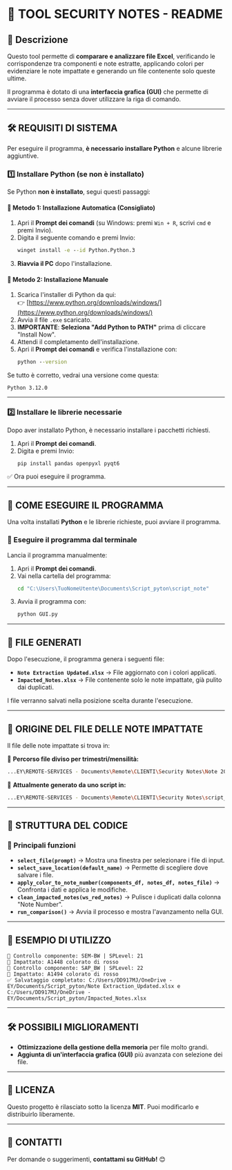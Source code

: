 # 📌 TOOL SECURITY NOTES - README

## 📖 Descrizione
Questo tool permette di **comparare e analizzare file Excel**, verificando le corrispondenze tra componenti e note estratte, applicando colori per evidenziare le note impattate e generando un file contenente solo queste ultime.  

Il programma è dotato di una **interfaccia grafica (GUI)** che permette di avviare il processo senza dover utilizzare la riga di comando.

---

## 🛠️ REQUISITI DI SISTEMA
Per eseguire il programma, **è necessario installare Python** e alcune librerie aggiuntive.

### 1️⃣ Installare Python (se non è installato)
Se Python **non è installato**, segui questi passaggi:

#### 🔹 Metodo 1: Installazione Automatica (Consigliato)
1. Apri il **Prompt dei comandi** (su Windows: premi `Win + R`, scrivi `cmd` e premi Invio).
2. Digita il seguente comando e premi Invio:
   ```cmd
   winget install -e --id Python.Python.3
   ```
3. **Riavvia il PC** dopo l'installazione.

#### 🔹 Metodo 2: Installazione Manuale
1. Scarica l'installer di Python da qui:  
   👉 [https://www.python.org/downloads/windows/](https://www.python.org/downloads/windows/)
2. Avvia il file `.exe` scaricato.
3. **IMPORTANTE**: **Seleziona "Add Python to PATH"** prima di cliccare "Install Now".
4. Attendi il completamento dell'installazione.
5. Apri il **Prompt dei comandi** e verifica l'installazione con:
   ```cmd
   python --version
   ```

Se tutto è corretto, vedrai una versione come questa:
```
Python 3.12.0
```

---

### 2️⃣ Installare le librerie necessarie
Dopo aver installato Python, è necessario installare i pacchetti richiesti.

1. Apri il **Prompt dei comandi**.
2. Digita e premi Invio:
   ```cmd
   pip install pandas openpyxl pyqt6
   ```

✅ Ora puoi eseguire il programma.

---

## 🚀 COME ESEGUIRE IL PROGRAMMA
Una volta installati **Python** e le librerie richieste, puoi avviare il programma.

### 🔹 Eseguire il programma dal terminale
Lancia il programma manualmente:
1. Apri il **Prompt dei comandi**.
2. Vai nella cartella del programma:
   ```cmd
   cd "C:\Users\TuoNomeUtente\Documents\Script_pyton\script_note"
   ```
3. Avvia il programma con:
   ```cmd
   python GUI.py
   ```

---

## 📂 FILE GENERATI
Dopo l'esecuzione, il programma genera i seguenti file:

- **`Note Extraction Updated.xlsx`** → File aggiornato con i colori applicati.
- **`Impacted_Notes.xlsx`** → File contenente solo le note impattate, già pulito dai duplicati.

I file verranno salvati nella posizione scelta durante l'esecuzione.

---

## 📂 ORIGINE DEL FILE DELLE NOTE IMPATTATE
Il file delle note impattate si trova in:

📂 **Percorso file diviso per trimestri/mensilità:**
```bash
...EY\REMOTE-SERVICES - Documents\Remote\CLIENTI\Security Notes\Note 2025
```

📂 **Attualmente generato da uno script in:**
```bash
...EY\REMOTE-SERVICES - Documents\Remote\CLIENTI\Security Notes\script_python
```

---

## 📌 STRUTTURA DEL CODICE
### 🔹 Principali funzioni
- **`select_file(prompt)`** → Mostra una finestra per selezionare i file di input.
- **`select_save_location(default_name)`** → Permette di scegliere dove salvare i file.
- **`apply_color_to_note_number(components_df, notes_df, notes_file)`** → Confronta i dati e applica le modifiche.
- **`clean_impacted_notes(ws_red_notes)`** → Pulisce i duplicati dalla colonna "Note Number".
- **`run_comparison()`** → Avvia il processo e mostra l'avanzamento nella GUI.

---

## 🔄 ESEMPIO DI UTILIZZO
```
📌 Controllo componente: SEM-BW | SPLevel: 21
🔴 Impattato: A1448 colorato di rosso
📌 Controllo componente: SAP_BW | SPLevel: 22
🔴 Impattato: A1494 colorato di rosso
✅ Salvataggio completato: C:/Users/DD917MJ/OneDrive - EY/Documents/Script_pyton/Note Extraction_Updated.xlsx e C:/Users/DD917MJ/OneDrive - EY/Documents/Script_pyton/Impacted_Notes.xlsx
```

---

## 🛠️ POSSIBILI MIGLIORAMENTI
- **Ottimizzazione della gestione della memoria** per file molto grandi.
- **Aggiunta di un'interfaccia grafica (GUI)** più avanzata con selezione dei file.

---

## 📜 LICENZA
Questo progetto è rilasciato sotto la licenza **MIT**. Puoi modificarlo e distribuirlo liberamente.

---

## 📧 CONTATTI
Per domande o suggerimenti, **contattami su GitHub!** 😊


